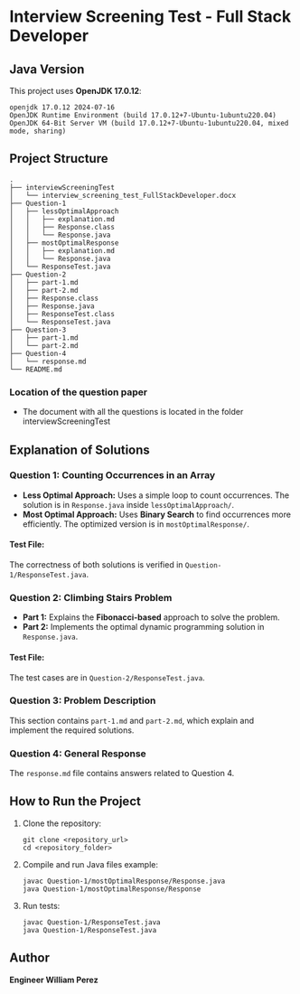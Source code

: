 # Interview Screening Test - Full Stack Developer

## Java Version
This project uses **OpenJDK 17.0.12**:

```
openjdk 17.0.12 2024-07-16
OpenJDK Runtime Environment (build 17.0.12+7-Ubuntu-1ubuntu220.04)
OpenJDK 64-Bit Server VM (build 17.0.12+7-Ubuntu-1ubuntu220.04, mixed mode, sharing)
```

## Project Structure
```
.
├── interviewScreeningTest
│   └── interview_screening_test_FullStackDeveloper.docx
├── Question-1
│   ├── lessOptimalApproach
│   │   ├── explanation.md
│   │   ├── Response.class
│   │   └── Response.java
│   ├── mostOptimalResponse
│   │   ├── explanation.md
│   │   └── Response.java
│   └── ResponseTest.java
├── Question-2
│   ├── part-1.md
│   ├── part-2.md
│   ├── Response.class
│   ├── Response.java
│   ├── ResponseTest.class
│   └── ResponseTest.java
├── Question-3
│   ├── part-1.md
│   └── part-2.md
├── Question-4
│   └── response.md
└── README.md
```

### Location of the question paper
- The document with all the questions is located in the folder interviewScreeningTest


## Explanation of Solutions

### Question 1: Counting Occurrences in an Array
- **Less Optimal Approach:** Uses a simple loop to count occurrences. The solution is in `Response.java` inside `lessOptimalApproach/`.
- **Most Optimal Approach:** Uses **Binary Search** to find occurrences more efficiently. The optimized version is in `mostOptimalResponse/`.

#### Test File:
The correctness of both solutions is verified in `Question-1/ResponseTest.java`.

### Question 2: Climbing Stairs Problem
- **Part 1:** Explains the **Fibonacci-based** approach to solve the problem.
- **Part 2:** Implements the optimal dynamic programming solution in `Response.java`.

#### Test File:
The test cases are in `Question-2/ResponseTest.java`.

### Question 3: Problem Description
This section contains `part-1.md` and `part-2.md`, which explain and implement the required solutions.

### Question 4: General Response
The `response.md` file contains answers related to Question 4.

## How to Run the Project

1. Clone the repository:
   ```
   git clone <repository_url>
   cd <repository_folder>
   ```

2. Compile and run Java files example:
   ```
   javac Question-1/mostOptimalResponse/Response.java
   java Question-1/mostOptimalResponse/Response
   ```

3. Run tests:
   ```
   javac Question-1/ResponseTest.java
   java Question-1/ResponseTest.java
   ```

## Author
**Engineer William Perez**